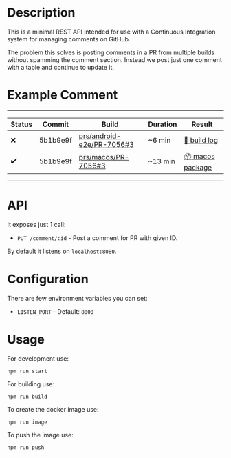 # Description

This is a minimal REST API intended for use with a Continuous Integration system for managing comments on GitHub.

The problem this solves is posting comments in a PR from multiple builds without spamming the comment section. Instead we post just one comment with a table and continue to update it.

# Example Comment

---
| Status | Commit | Build | Duration | Result |
|-|-|-|-|-|
| :x: | 5b1b9e9f | [prs/android-e2e/PR-7056#3](https://ci.status.im/job/status-react/job/prs/job/android-e2e/job/PR-7056/3/) | ~6 min | [:page_facing_up: build log](https://ci.status.im/job/status-react/job/prs/job/android-e2e/job/PR-7056/3//consoleText) |
| :heavy_check_mark: | 5b1b9e9f | [prs/macos/PR-7056#3](https://ci.status.im/job/status-react/job/prs/job/macos/job/PR-7056/3/) | ~13 min | [:package: macos package](https://status-im-prs.ams3.digitaloceanspaces.com/StatusIm-181212-143527-5b1b9e-pr.dmg) |
---

# API

It exposes just 1 call:

* `PUT /comment/:id` - Post a comment for PR with given ID.

By default it listens on `localhost:8080`.

# Configuration

There are few environment variables you can set:

* `LISTEN_PORT` - Default: `8000`

# Usage

For development use:
```
npm run start
```
For building use:
```
npm run build
```
To create the docker image use:
```
npm run image
```
To push the image use:
```
npm run push
```
